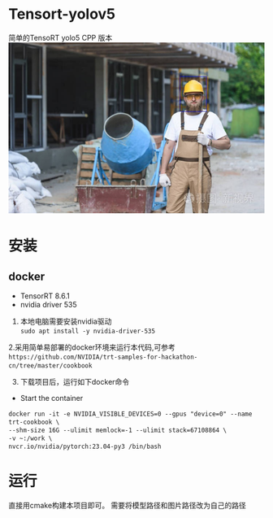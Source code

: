 # Tensort-yolov5
简单的TensoRT yolo5 CPP 版本  
![Result Image](./result/nms_result.jpg)

# 安装
## docker
+ TensorRT 8.6.1
+ nvidia driver 535

1. 本地电脑需要安装nvidia驱动  
   ``` sudo apt install -y nvidia-driver-535 ```

2.采用简单易部署的docker环境来运行本代码,可参考
``` https://github.com/NVIDIA/trt-samples-for-hackathon-cn/tree/master/cookbook ```

3. 下载项目后，运行如下docker命令  
+ Start the container

```shell
docker run -it -e NVIDIA_VISIBLE_DEVICES=0 --gpus "device=0" --name trt-cookbook \
--shm-size 16G --ulimit memlock=-1 --ulimit stack=67108864 \
-v ~:/work \
nvcr.io/nvidia/pytorch:23.04-py3 /bin/bash
```
# 运行
直接用cmake构建本项目即可。 需要将模型路径和图片路径改为自己的路径
